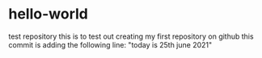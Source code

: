 # hello-world
test repository 
this is to test out creating my first repository on github
 this commit is adding the following line: "today is 25th june 2021"
